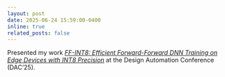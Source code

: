 ```yaml
---
layout: post
date: 2025-06-24 15:59:00-0400
inline: true
related_posts: false
---
```


Presented my work [*FF-INT8: Efficient Forward-Forward DNN Training on Edge Devices with INT8 Precision*](https://arxiv.org/pdf/2506.22771) at the Design Automation Conference (DAC’25).
